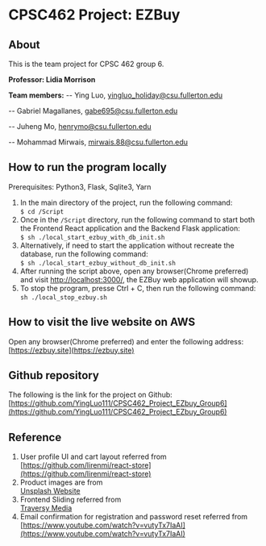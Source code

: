 # CPSC462 Project: EZBuy

## About

This is the team project for CPSC 462 group 6.

**Professor: Lidia Morrison**

**Team members:**
-- Ying Luo, yingluo_holiday@csu.fullerton.edu

-- Gabriel Magallanes, gabe695@csu.fullerton.edu

-- Juheng Mo, henrymo@csu.fullerton.edu

-- Mohammad Mirwais, mirwais.88@csu.fullerton.edu

## How to run the program locally

Prerequisites: Python3, Flask, Sqlite3, Yarn

1. In the main directory of the project, run the following command: \
   `$ cd /Script`
2. Once in the `/Script` directory, run the following command to start both the Frontend React application and the Backend Flask application: \
   `$ sh ./local_start_ezbuy_with_db_init.sh`
3. Alternatively, if need to start the application without recreate the database, run the following command: \
   `$ sh ./local_start_ezbuy_without_db_init.sh`
4. After running the script above, open any browser(Chrome preferred) and visit [http://localhost:3000/](http://localhost:3000/), the EZBuy web application will showup.
5. To stop the program, presse Ctrl + C, then run the following command: \
   `sh ./local_stop_ezbuy.sh`

## How to visit the live website on AWS

Open any browser(Chrome preferred) and enter the following address: \
[https://ezbuy.site](https://ezbuy.site)

## Github repository

The following is the link for the project on Github: \
[https://github.com/YingLuo111/CPSC462_Project_EZbuy_Group6](https://github.com/YingLuo111/CPSC462_Project_EZbuy_Group6)

## Reference

1. User profile UI and cart layout referred from \
   [https://github.com/lirenmi/react-store](https://github.com/lirenmi/react-store)
2. Product images are from \
   [Unsplash Website](https://unsplash.com/)
3. Frontend Sliding referred from \
   [Traversy Media](https://codepen.io/FlorinPop17/pen/vPKWjd)
4. Email confirmation for registration and password reset referred from \
   [https://www.youtube.com/watch?v=vutyTx7IaAI](https://www.youtube.com/watch?v=vutyTx7IaAI)

